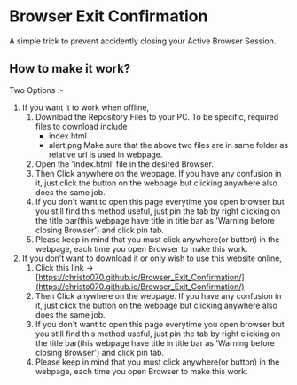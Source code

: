 # Browser Exit Confirmation
A simple trick to prevent accidently closing your Active Browser Session.
## How to make it work?
Two Options :-
1. If you want it to work when offline,
    1. Download the Repository Files to your PC. To be specific, required files to download include
        * index.html
        * alert.png
    Make sure that the above two files are in same folder as relative url is used in webpage.
    1. Open the 'index.html' file in the desired Browser.
    1. Then Click anywhere on the  webpage. If you have any confusion in it, just click the button on the webpage but clicking anywhere also does the same job.
    1. If you don't want to open this page everytime you open browser but you still find this method useful, just pin the tab by right clicking on the title bar(this webpage have title in title bar as 'Warning before closing Browser') and click pin tab.
    1. Please keep in mind that you must click anywhere(or button) in the webpage, each time you open Browser to make this work.
2. If you don't want to download it or only wish to use this website online,
    1. Click this link -> [https://christo070.github.io/Browser_Exit_Confirmation/](https://christo070.github.io/Browser_Exit_Confirmation/)
    1. Then Click anywhere on the  webpage. If you have any confusion in it, just click the button on the webpage but clicking anywhere also does the same job.
    1. If you don't want to open this page everytime you open browser but you still find this method useful, just pin the tab by right clicking on the title bar(this webpage have title in title bar as 'Warning before closing Browser') and click pin tab.
    1. Please keep in mind that you must click anywhere(or button) in the webpage, each time you open Browser to make this work.
